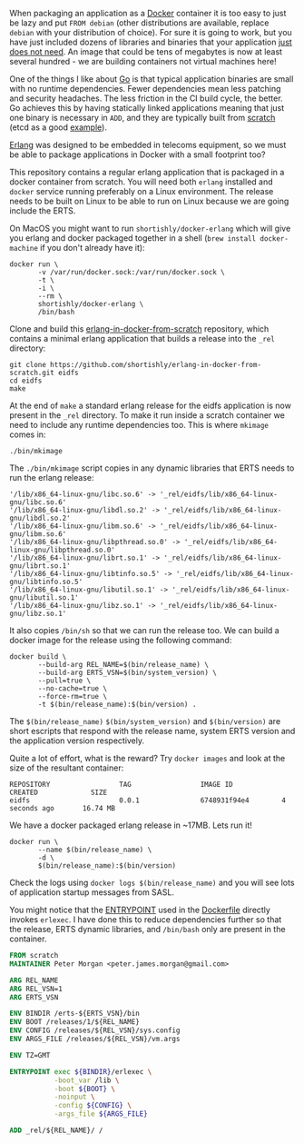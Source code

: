 When packaging an application as a [Docker](https://www.docker.com)
container it is too easy to just be lazy and put `FROM debian` (other
distributions are available, replace `debian` with your distribution
of choice). For sure it is going to work, but you have just included
dozens of libraries and binaries that your application
[just does not need](https://docs.docker.com/engine/userguide/eng-image/dockerfile_best-practices/). An
image that could be tens of megabytes is now at least several
hundred - we are building containers not virtual machines here!

One of the things I like about [Go](https://golang.org) is that
typical application binaries are small with no runtime
dependencies. Fewer dependencies mean less patching and security
headaches. The less friction in the CI build cycle, the better. Go
achieves this by having statically linked applications meaning that
just one binary is necessary in `ADD`, and they are typically built
from
[scratch](https://docs.docker.com/engine/userguide/eng-image/baseimages/)
(etcd as a good [example](https://github.com/coreos/etcd/blob/master/scripts/build-docker#L12-L16)).

[Erlang](http://www.erlang.org) was designed to be embedded in
telecoms equipment, so we must be able to package applications in
Docker with a small footprint too?

This repository contains a regular erlang application that is packaged
in a docker container from scratch. You will need both `erlang`
installed and `docker` service running preferably on a Linux
environment. The release needs to be built on Linux to be able to run
on Linux because we are going include the ERTS.

On MacOS you might want to run `shortishly/docker-erlang`
which will give you erlang and docker packaged together in a shell
(`brew install docker-machine` if you don't already have
it):

```shell
docker run \
       -v /var/run/docker.sock:/var/run/docker.sock \
       -t \
       -i \
       --rm \
       shortishly/docker-erlang \
       /bin/bash
```

Clone and build this
[erlang-in-docker-from-scratch](https://github.com/shortishly/erlang-in-docker-from-scratch)
repository, which contains a minimal erlang application that builds a
release into the `_rel` directory:

```shell
git clone https://github.com/shortishly/erlang-in-docker-from-scratch.git eidfs
cd eidfs
make
```

At the end of `make` a standard erlang release for the eidfs
application is now present in the `_rel` directory. To make it run
inside a scratch container we need to include any runtime dependencies
too. This is where `mkimage` comes in:

```shell
./bin/mkimage
```

The `./bin/mkimage` script copies in any dynamic libraries that ERTS
needs to run the erlang release:

```shell
'/lib/x86_64-linux-gnu/libc.so.6' -> '_rel/eidfs/lib/x86_64-linux-gnu/libc.so.6'
'/lib/x86_64-linux-gnu/libdl.so.2' -> '_rel/eidfs/lib/x86_64-linux-gnu/libdl.so.2'
'/lib/x86_64-linux-gnu/libm.so.6' -> '_rel/eidfs/lib/x86_64-linux-gnu/libm.so.6'
'/lib/x86_64-linux-gnu/libpthread.so.0' -> '_rel/eidfs/lib/x86_64-linux-gnu/libpthread.so.0'
'/lib/x86_64-linux-gnu/librt.so.1' -> '_rel/eidfs/lib/x86_64-linux-gnu/librt.so.1'
'/lib/x86_64-linux-gnu/libtinfo.so.5' -> '_rel/eidfs/lib/x86_64-linux-gnu/libtinfo.so.5'
'/lib/x86_64-linux-gnu/libutil.so.1' -> '_rel/eidfs/lib/x86_64-linux-gnu/libutil.so.1'
'/lib/x86_64-linux-gnu/libz.so.1' -> '_rel/eidfs/lib/x86_64-linux-gnu/libz.so.1'
```

It also copies `/bin/sh` so that we can run the release too. We can
build a docker image for the release using the following command:

```shell
docker build \
       --build-arg REL_NAME=$(bin/release_name) \
       --build-arg ERTS_VSN=$(bin/system_version) \
       --pull=true \
       --no-cache=true \
       --force-rm=true \
       -t $(bin/release_name):$(bin/version) .
```

The `$(bin/release_name)` `$(bin/system_version)` and `$(bin/version)`
are short escripts that respond with the release name, system ERTS
version and the application version respectively.

Quite a lot of effort, what is the reward? Try `docker images` and
look at the size of the resultant container:

```shell
REPOSITORY                 TAG                 IMAGE ID            CREATED             SIZE
eidfs                      0.0.1               6748931f94e4        4 seconds ago       16.74 MB
```

We have a docker packaged erlang release in ~17MB. Lets run it!

```shell
docker run \
       --name $(bin/release_name) \
       -d \
       $(bin/release_name):$(bin/version)
```

Check the logs using `docker logs $(bin/release_name)` and
you will see lots of application startup messages from SASL.

You might notice that the
[ENTRYPOINT](https://docs.docker.com/engine/reference/builder/#entrypoint)
used in the
[Dockerfile](https://github.com/shortishly/erlang-in-docker-from-scratch/blob/master/Dockerfile)
directly invokes `erlexec`. I have done this to reduce dependencies
further so that the release, ERTS dynamic libraries, and `/bin/bash`
only are present in the container.

```dockerfile
FROM scratch
MAINTAINER Peter Morgan <peter.james.morgan@gmail.com>

ARG REL_NAME
ARG REL_VSN=1
ARG ERTS_VSN

ENV BINDIR /erts-${ERTS_VSN}/bin
ENV BOOT /releases/1/${REL_NAME}
ENV CONFIG /releases/${REL_VSN}/sys.config
ENV ARGS_FILE /releases/${REL_VSN}/vm.args

ENV TZ=GMT

ENTRYPOINT exec ${BINDIR}/erlexec \
           -boot_var /lib \
           -boot ${BOOT} \
           -noinput \
           -config ${CONFIG} \
           -args_file ${ARGS_FILE}

ADD _rel/${REL_NAME}/ /
```
